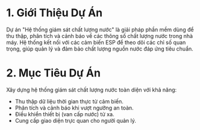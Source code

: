 # 1. Giới Thiệu Dự Án

Dự án "Hệ thống giám sát chất lượng nước" là giải pháp phần mềm dùng để thu thập, phân tích và cảnh báo về các thông số chất lượng nước trong nhà máy. Hệ thống kết nối với các cảm biến ESP để theo dõi các chỉ số quan trọng, giúp quản lý và đảm bảo chất lượng nguồn nước đáp ứng tiêu chuẩn.

# 2. Mục Tiêu Dự Án

Xây dựng hệ thống giám sát chất lượng nước toàn diện với khả năng:

- Thu thập dữ liệu thời gian thực từ cảm biến.
- Phân tích và cảnh báo khi vượt ngưỡng an toàn.
- Điều khiển thiết bị (van cấp nước) từ xa.
- Cung cấp giao diện trực quan cho người quản lý.